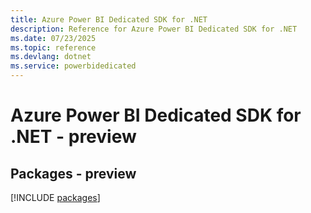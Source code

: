 ```yaml
---
title: Azure Power BI Dedicated SDK for .NET
description: Reference for Azure Power BI Dedicated SDK for .NET
ms.date: 07/23/2025
ms.topic: reference
ms.devlang: dotnet
ms.service: powerbidedicated
---
```

# Azure Power BI Dedicated SDK for .NET - preview
## Packages - preview
[!INCLUDE [packages](power-bi-dedicated-index.md)]